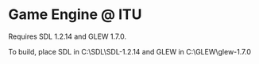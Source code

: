 Game Engine @ ITU
=================

Requires SDL 1.2.14 and GLEW 1.7.0.

To build, place SDL in C:\SDL\SDL-1.2.14 and GLEW in C:\GLEW\glew-1.7.0